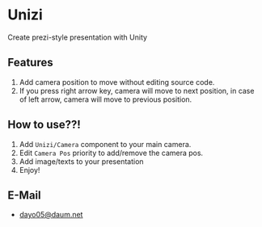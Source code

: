 # Unizi
Create prezi-style presentation with Unity

## Features
1. Add camera position to move without editing source code.
2. If you press right arrow key, camera will move to next position, in case of left arrow, camera will move to previous position.

## How to use??!
1. Add `Unizi/Camera` component to your main camera.
2. Edit `Camera Pos` priority to add/remove the camera pos.
3. Add image/texts to your presentation
4. Enjoy!

## E-Mail
* dayo05@daum.net
